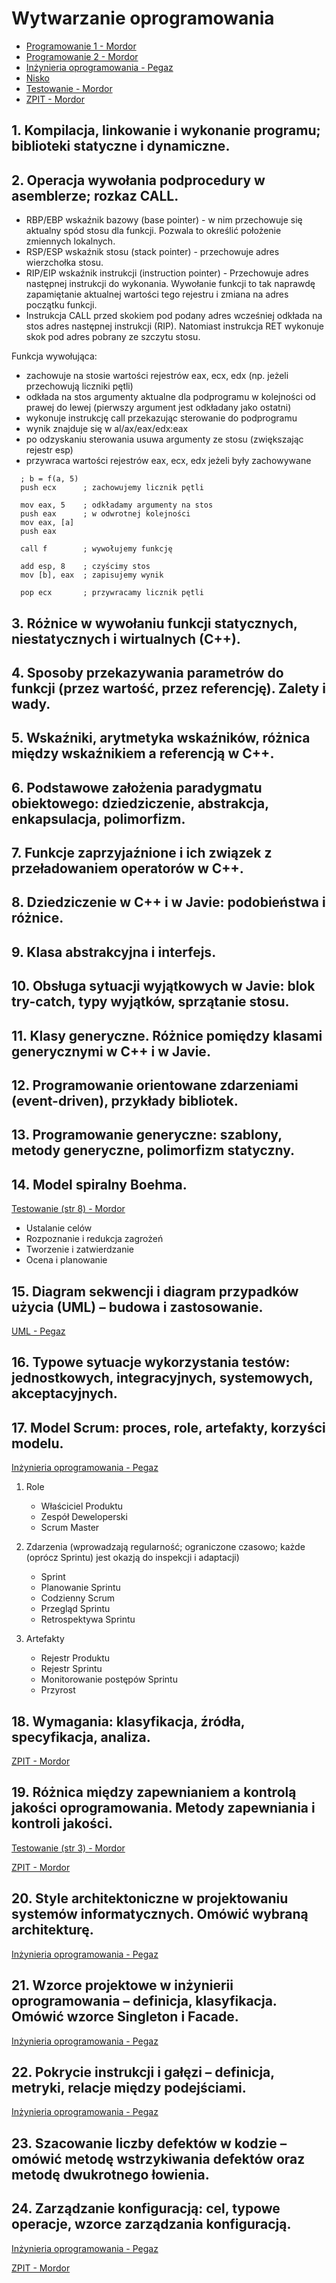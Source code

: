 # Wytwarzanie oprogramowania
- [Programowanie 1 - Mordor](https://mordor.ksi.ii.uj.edu.pl/repo/ii/1rok/P/Wyklady/2015-2016%20-%20Kawa/Programowanie_1_slajdy_pegaz.pdf)
- [Programowanie 2 - Mordor](https://mordor.ksi.ii.uj.edu.pl/repo/ii/1rok/P/Wyklady/2015-2016%20-%20Kawa/Programowanie_2_slajdy_pegaz.pdf)
- [Inżynieria oprogramowania - Pegaz](https://pegaz.uj.edu.pl/course/view.php?id=245451)
- [Nisko](https://sites.google.com/site/prognisk/home)
- [Testowanie - Mordor](https://mordor.ksi.ii.uj.edu.pl/repo/ii/specjalnosciowe/TestowanieOprogramowania/Wyklady/2016-2017/)
- [ZPIT - Mordor](https://mordor.ksi.ii.uj.edu.pl/repo/ii/specjalnosciowe/ZPIT/Wyklady/2016-2017/)

## 1. Kompilacja, linkowanie i wykonanie programu; biblioteki statyczne i dynamiczne.
    
## 2. Operacja wywołania podprocedury w asemblerze; rozkaz CALL.
- RBP/EBP wskaźnik bazowy (base pointer) - w nim przechowuje się aktualny spód stosu dla funkcji. Pozwala to określić położenie zmiennych lokalnych.
- RSP/ESP wskaźnik stosu (stack pointer) - przechowuje adres wierzchołka stosu.
- RIP/EIP wskaźnik instrukcji (instruction pointer) - Przechowuje adres następnej instrukcji do wykonania. Wywołanie funkcji to tak naprawdę zapamiętanie aktualnej wartości tego rejestru i zmiana na adres początku funkcji.
- Instrukcja CALL przed skokiem pod podany adres wcześniej odkłada na stos adres następnej instrukcji (RIP). Natomiast instrukcja RET wykonuje skok pod adres pobrany ze szczytu stosu.

Funkcja wywołująca:
- zachowuje na stosie wartości rejestrów eax, ecx, edx (np. jeżeli przechowują liczniki pętli)
- odkłada na stos argumenty aktualne dla podprogramu w kolejności od prawej do lewej (pierwszy argument jest odkładany jako ostatni)
- wykonuje instrukcję call przekazując sterowanie do podprogramu
- wynik znajduje się w al/ax/eax/edx:eax
- po odzyskaniu sterowania usuwa argumenty ze stosu (zwiększając rejestr esp)
- przywraca wartości rejestrów eax, ecx, edx jeżeli były zachowywane
```
  ; b = f(a, 5)
  push ecx      ; zachowujemy licznik pętli 
 
  mov eax, 5    ; odkładamy argumenty na stos
  push eax      ; w odwrotnej kolejności
  mov eax, [a]
  push eax
 
  call f        ; wywołujemy funkcję 
 
  add esp, 8    ; czyścimy stos
  mov [b], eax  ; zapisujemy wynik
 
  pop ecx       ; przywracamy licznik pętli
```

## 3. Różnice w wywołaniu funkcji statycznych, niestatycznych i wirtualnych (C++).
    
## 4. Sposoby przekazywania parametrów do funkcji (przez wartość, przez referencję). Zalety i wady.
    
## 5. Wskaźniki, arytmetyka wskaźników, różnica między wskaźnikiem a referencją w C++.
    
## 6. Podstawowe założenia paradygmatu obiektowego: dziedziczenie, abstrakcja, enkapsulacja, polimorfizm.
    
## 7. Funkcje zaprzyjaźnione i ich związek z przeładowaniem operatorów w C++.
    
## 8. Dziedziczenie w C++ i w Javie: podobieństwa i różnice.
	
## 9. Klasa abstrakcyjna i interfejs.
	
## 10. Obsługa sytuacji wyjątkowych w Javie: blok try-catch, typy wyjątków, sprzątanie stosu.
	
## 11. Klasy generyczne. Różnice pomiędzy klasami generycznymi w C++ i w Javie.

## 12. Programowanie orientowane zdarzeniami (event-driven), przykłady bibliotek.
	
## 13. Programowanie generyczne: szablony, metody generyczne, polimorfizm statyczny.

## 14. Model spiralny Boehma.
[Testowanie (str 8) - Mordor](https://mordor.ksi.ii.uj.edu.pl/repo/ii/specjalnosciowe/TestowanieOprogramowania/Wyklady/2016-2017/02_TestowanieWCykluZycia.pdf)

- Ustalanie celów
- Rozpoznanie i redukcja zagrożeń
- Tworzenie i zatwierdzanie
- Ocena i planowanie

## 15. Diagram sekwencji i diagram przypadków użycia (UML) – budowa i zastosowanie.
[UML - Pegaz](https://pegaz.uj.edu.pl/pluginfile.php/2053910/mod_resource/content/1/2017_03_08_Wyklad%201%20-%20PodstawyIUMLI.pdf)

## 16. Typowe sytuacje wykorzystania testów: jednostkowych, integracyjnych, systemowych, akceptacyjnych.

## 17. Model Scrum: proces, role, artefakty, korzyści modelu.
[Inżynieria oprogramowania - Pegaz](https://pegaz.uj.edu.pl/pluginfile.php/2069772/mod_resource/content/1/2017_04_05_Wyklad%204%20-%20Zwinne%20procesy%20wytwarzania%20oprogramowania%20-%20cz%201.pdf)

1. Role
    - Właściciel Produktu
    - Zespół Deweloperski
    - Scrum Master

1. Zdarzenia (wprowadzają regularność; ograniczone czasowo; każde (oprócz Sprintu) jest okazją do inspekcji i adaptacji)
    - Sprint
    - Planowanie Sprintu
    - Codzienny Scrum
    - Przegląd Sprintu
    - Retrospektywa Sprintu

1. Artefakty
    - Rejestr Produktu
    - Rejestr Sprintu
    - Monitorowanie postępów Sprintu
    - Przyrost

## 18. Wymagania: klasyfikacja, źródła, specyfikacja, analiza.
[ZPIT - Mordor](https://mordor.ksi.ii.uj.edu.pl/repo/ii/specjalnosciowe/ZPIT/Wyklady/2016-2017/wyklad_01.pdf)

## 19. Różnica między zapewnianiem a kontrolą jakości oprogramowania. Metody zapewniania i kontroli jakości.
[Testowanie (str 3) - Mordor](https://mordor.ksi.ii.uj.edu.pl/repo/ii/specjalnosciowe/TestowanieOprogramowania/Wyklady/2016-2017/13_JakoscOprogramowania.pdf)

[ZPIT - Mordor](https://mordor.ksi.ii.uj.edu.pl/repo/ii/specjalnosciowe/ZPIT/Wyklady/2016-2017/wyklad_06.pdf)

## 20. Style architektoniczne w projektowaniu systemów informatycznych. Omówić wybraną architekturę.
[Inżynieria oprogramowania - Pegaz](https://pegaz.uj.edu.pl/pluginfile.php/2119990/mod_resource/content/1/2017_04_26_Wyklad%207%20-%20Projektowanie%20systemu%2C%20wzorce%20architektoniczne.pdf)

## 21. Wzorce projektowe w inżynierii oprogramowania – definicja, klasyfikacja. Omówić wzorce Singleton i Facade.
[Inżynieria oprogramowania - Pegaz](https://pegaz.uj.edu.pl/pluginfile.php/2119993/mod_resource/content/1/2017_05_17_Wyklad%209%20-%20Wzorce%20Obiektowe%2C%20implementacja.pdf)

## 22. Pokrycie instrukcji i gałęzi – definicja, metryki, relacje między podejściami.
[Inżynieria oprogramowania - Pegaz](https://pegaz.uj.edu.pl/pluginfile.php/2119994/mod_resource/content/1/2017_05_24_Wyklad%2010%20-%20Testowanie%20i%20kontrola%20jakosci.pdf)

## 23. Szacowanie liczby defektów w kodzie – omówić metodę wstrzykiwania defektów oraz metodę dwukrotnego łowienia.
    
## 24. Zarządzanie konfiguracją: cel, typowe operacje, wzorce zarządzania konfiguracją.
[Inżynieria oprogramowania - Pegaz](https://pegaz.uj.edu.pl/pluginfile.php/2125297/mod_resource/content/1/2017_05_31_Wyklad%2011%20-%20Testowanie%20i%20ewolucja%20oprogramowania_dprzucicCI.pdf)

[ZPIT - Mordor](https://mordor.ksi.ii.uj.edu.pl/repo/ii/specjalnosciowe/ZPIT/Wyklady/2016-2017/wyklad_06.pdf)
